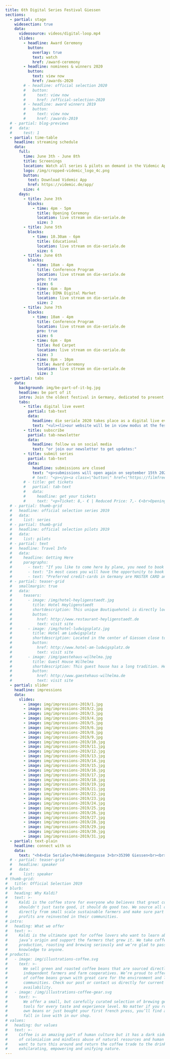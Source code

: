 ```yaml
---
title: 6th Digital Series Festival Giessen 
sections:
  - partial: stage
    widesection: true
    data:
      videosource: videos/digital-loop.mp4
      slides:
        - headline: Award Ceremony
          button:
            overlay: true
            text: watch
            href: /award-ceremony
        - headline: nominees & winners 2020
          button:
            text: view now
            href: /awards-2020
        # - headline: official selection 2020
        #   button:
        #     text: view now
        #     href: /official-selection-2020
        # - headline: award winners 2019
        #   button:
        #     text: view now
        #     href: /awards-2019
  # - partial: blog-previews
  #   data:
  #     test: 1
  - partial: time-table
    headline: streaming schedule
    data:
      full:
        time: June 3th - June 8th
        title: Screenings
        location: Watch all series & pilots on demand in the Videmic App.
        logo: /img/cropped-videmic_logo_4c.png
        button:
          text: Download Videmic App
          href: https://videmic.de/app/
        size: 4
      days:
        - title: June 3th
          blocks:
            - time: 4pm - 5pm
              title: Opening Ceremony
              location: live stream on die-seriale.de
              size: 3
        - title: June 5th
          blocks:
            - time: 10.30am - 6pm
              title: Educational
              location: live stream on die-seriale.de
              size: 6
        - title: June 6th
          blocks:
            - time: 10am - 4pm
              title: Conference Program
              location: live stream on die-seriale.de
              pro: true
              size: 6
            - time: 4pm - 8pm
              title: DIMA Digital Market
              location: live stream on die-seriale.de
              size: 2
        - title: June 7th
          blocks:
            - time: 10am - 4pm
              title: Conference Program
              location: live stream on die-seriale.de
              pro: true
              size: 6
            - time: 6pm - 8pm
              title: Red Carpet
              location: live stream on die-seriale.de
              size: 3
            - time: 8pm - 10pm
              title: Award Ceremony
              location: live stream on die-seriale.de
              size: 3
  - partial: tabs
    data:
      background: img/be-part-of-it-bg.jpg
      headline: be part of it
      intro: Join the oldest festival in Germany, dedicated to present and celebrate short form digital series. Our goal is to connect, support and pay tribute to all talented creators from around the world and to advertise their wonderful work.
      tabs:
        - title: digital live event
          partial: tab-text
          data:
            headline: die seriale 2020 takes place as a digital live event
            text: "<ul><li>our website will be in view modus at the festival days</li><li>educational keynotes & panel discussions</li><li>seriale pro conference & dima digital market online</li><li>red carpet event with creator interviews</li><li>award ceremony online presentation</li><li>all series & pilots will be presented via the videmic app</li></ul>"
        - title: subscribe
          partial: tab-newsletter
          data:
            headline: follow us on social media
            text: "or join our newsletter to get updates:"
        - title: submit series
          partial: tab-text
          data:
            headline: submissions are closed
            text: "<p>submissions will open again on september 15th 2020.</p>"
            # text: "<p></p><a class=\"button\" href=\"https://filmfreeway.com/dieSeriale\">Submit via FilmFreeway</a>"
        # - title: get tickets
        #   partial: tab-text
        #   data:
        #     headline: get your tickets
        #     text: "<p>Ticket: 8,- € | Reduced Price: 7,- €<br>Opening Ceremony and world premiere <strong>Anomalie</strong>: 6,- € | Reduced Price: 5,- €<br>Festival Pass: 43,- €</p><p>The Festival Pass includes tickets to all 7 movie theater screenings and is sold directly at the Kinocenter.</p><a class=\"button\" href=\"https://www.kinopolis.de/gi/filmdetail/die-seriale-2019-eroeffnung-weltpremiere-anomalie/D6064000012PLXMQDD\">buy opening ceremony tickets</a><br><br><a class=\"button\" href=\"https://www.kinopolis.de/gi/filmdetail/die-seriale-2019/A6064000012PLXMQDD\">buy tickets</a>"
  # - partial: thumb-grid
  #   headline: official selection series 2019
  #   data:
  #     list: series
  # - partial: thumb-grid
  #   headline: official selection pilots 2019
  #   data:
  #     list: pilots
  # - partial: text
  #   headline: Travel Info
  #   data:
  #     headline: Getting Here
  #     paragraphs:
  #       - text: "If you like to come here by plane, you need to book your flight to FRANKFURT AIRPORT (FRA). The city is called: Frankfurt am Main. It is the biggest airport in Germany and you can reach GIESSEN easily by train."
  #       - text: "In most cases you will have the opportunity to book direct flights. We recommend these flights as they are often on same price-level as step-over-flights and quite more comfortable."
  #       - text: "Preferred credit-cards in Germany are MASTER CARD and VISA - only 50% of shops and hotels accept AMERICAN EXPRESS. Please be aware that in Germany people usually pay in cash for amounts below 30€."
  # - partial: teaser-grid
  #   smallmargin: true
  #   data:
  #     teasers:
  #       - image: /img/hotel-heyligenstaedt.jpg
  #         title: Hotel Heyligenstaedt
  #         shortdescription: This unique Boutiquehotel is directly located at the heart of the University City Giessen and fascinates already from the outside with its historic industrial facade. Built in 1876, the hotel is among the oldest buildings of Giessen.
  #         button:
  #           href: http://www.restaurant-heyligenstaedt.de
  #           text: visit site
  #       - image: /img/hotel-ludwigsplatz.jpg
  #         title: Hotel am Ludwigsplatz
  #         shortdescription: Located in the center of Giessen close to the theatre, town hall, cinema, pedestrian area, the old castle and one of the oldest botanical gardens in Europe.
  #         button:
  #           href: http://www.hotel-am-ludwigsplatz.de
  #           text: visit site
  #       - image: /img/gaestehaus-wilhelma.jpg
  #         title: Guest House Wilhelma
  #         shortdescription: This guest house has a long tradition. Here you will find bright and friendly rooms with modern equipment. You can also find apartments and apartments with kitchens here.
  #         button:
  #           href: http://www.gaestehaus-wilhelma.de
  #           text: visit site
  - partial: slider
    headline: impressions
    data:
      slides:
        - image: img/impressions-2019/1.jpg
        - image: img/impressions-2019/2.jpg
        - image: img/impressions-2019/3.jpg
        - image: img/impressions-2019/4.jpg
        - image: img/impressions-2019/5.jpg
        - image: img/impressions-2019/6.jpg
        - image: img/impressions-2019/8.jpg
        - image: img/impressions-2019/9.jpg
        - image: img/impressions-2019/10.jpg
        - image: img/impressions-2019/11.jpg
        - image: img/impressions-2019/12.jpg
        - image: img/impressions-2019/13.jpg
        - image: img/impressions-2019/14.jpg
        - image: img/impressions-2019/15.jpg
        - image: img/impressions-2019/16.jpg
        - image: img/impressions-2019/17.jpg
        - image: img/impressions-2019/18.jpg
        - image: img/impressions-2019/19.jpg
        - image: img/impressions-2019/21.jpg
        - image: img/impressions-2019/22.jpg
        - image: img/impressions-2019/23.jpg
        - image: img/impressions-2019/24.jpg
        - image: img/impressions-2019/25.jpg
        - image: img/impressions-2019/26.jpg
        - image: img/impressions-2019/27.jpg
        - image: img/impressions-2019/28.jpg
        - image: img/impressions-2019/29.jpg
        - image: img/impressions-2019/30.jpg
        - image: img/impressions-2019/31.jpg
  - partial: text-plain
    headline: connect with us
    data:
      text: "<h4>die Seriale</h4>Weidengasse 3<br>35390 Giessen<br><br>phone:   +49 641 13295 398<br>e-mail:    info@die-seriale.de"
  # - partial: teaser-grid
  #   headline: speaker
  #   data:
  #     list: speaker
# thumb-grid:
#   title: Official Selection 2019
# blurb:
#   heading: Why Kaldi?
#   text: >-
#     Kaldi is the coffee store for everyone who believes that great coffee
#     shouldn't just taste good, it should do good too. We source all of our beans
#     directly from small scale sustainable farmers and make sure part of the
#     profits are reinvested in their communities.
# intro:
#   heading: What we offer
#   text: >-
#     Kaldi is the ultimate spot for coffee lovers who want to learn about their
#     java’s origin and support the farmers that grew it. We take coffee
#     production, roasting and brewing seriously and we’re glad to pass that
#     knowledge to anyone.
# products:
#   - image: img/illustrations-coffee.svg
#     text: >-
#       We sell green and roasted coffee beans that are sourced directly from
#       independent farmers and farm cooperatives. We’re proud to offer a variety
#       of coffee beans grown with great care for the environment and local
#       communities. Check our post or contact us directly for current
#       availability.
#   - image: /img/illustrations-coffee-gear.svg
#     text: >-
#       We offer a small, but carefully curated selection of brewing gear and
#       tools for every taste and experience level. No matter if you roast your
#       own beans or just bought your first french press, you’ll find a gadget to
#       fall in love with in our shop.
# values:
#   heading: Our values
#   text: >-
#     Coffee is an amazing part of human culture but it has a dark side too – one
#     of colonialism and mindless abuse of natural resources and human lives. We
#     want to turn this around and return the coffee trade to the drink’s
#     exhilarating, empowering and unifying nature.
---
```

